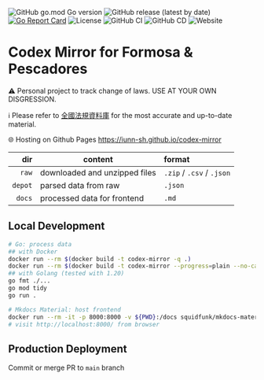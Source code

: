 ![GitHub go.mod Go version](https://img.shields.io/github/go-mod/go-version/iunn-sh/codex-mirror?color=00ADD8&logo=go&logoColor=white&style=flat-square)
![GitHub release (latest by date)](https://img.shields.io/github/v/release/iunn-sh/codex-mirror?style=flat-square)
[![Go Report Card](https://goreportcard.com/badge/github.com/iunn-sh/codex-mirror?style=flat-square)](https://goreportcard.com/report/iunn-sh/codex-mirror)
![License](https://img.shields.io/github/license/iunn-sh/codex-mirror?style=flat-square)
![GitHub CI](https://img.shields.io/github/actions/workflow/status/iunn-sh/codex-mirror/main.yml?logo=github&style=flat-square)
![GitHub CD](https://img.shields.io/github/deployments/iunn-sh/codex-mirror/github-pages?logo=github&style=flat-square)
![Website](https://img.shields.io/website?style=flat-square&url=https%3A%2F%2Fiunn-sh.github.io%2Fcodex-mirror)

# Codex Mirror for Formosa & Pescadores

:warning: Personal project to track change of laws. USE AT YOUR OWN DISGRESSION.

:information_source: Please refer to [全國法規資料庫](https://law.moj.gov.tw/) for the most accurate and up-to-date material.

:globe_with_meridians: Hosting on Github Pages https://iunn-sh.github.io/codex-mirror

| dir  		| content						| format					|
| --------: | ----------------------------- | :------------------------ |
| `raw`		| downloaded and unzipped files	| `.zip` / `.csv` / `.json`	|
| `depot`	| parsed data from raw			| `.json`					|
| `docs`	| processed data for frontend	| `.md`						|

## Local Development

```bash
# Go: process data 
## with Docker
docker run --rm $(docker build -t codex-mirror -q .)
docker run --rm $(docker build -t codex-mirror --progress=plain --no-cache .) # debug
## with Golang (tested with 1.20)
go fmt ./...
go mod tidy
go run .

# Mkdocs Material: host frontend
docker run --rm -it -p 8000:8000 -v ${PWD}:/docs squidfunk/mkdocs-material:9.1.12
# visit http://localhost:8000/ from browser
```

## Production Deployment

Commit or merge PR to `main` branch
